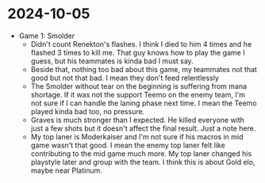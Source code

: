 # 2024-10-05

- Game 1: Smolder
  - Didn't count Renekton's flashes. I think I died to him 4 times and he flashed 3 times to kill me. That guy knows how to play the game I guess, but his teammates is kinda bad I must say.
  - Beside that, nothing too bad about this game, my teammates not that good but not that bad. I mean they don't feed relentlessly
  - The Smolder without tear on the beginning is suffering from mana shortage. If it was not the support Teemo on the enemy team, I'm not sure if I can handle the laning phase next time. I mean the Teemo played kinda bad too, no pressure.
  - Graves is much stronger than I expected. He killed everyone with just a few shots but it doesn't affect the final result. Just a note here.
  - My top laner is Moderkaiser and I'm not sure if his macros in mid game wasn't that good. I mean the enemy top laner felt like contributing to the mid game much more. My top laner changed his playstyle later and group with the team. I think this is about Gold elo, maybe near Platinum.
